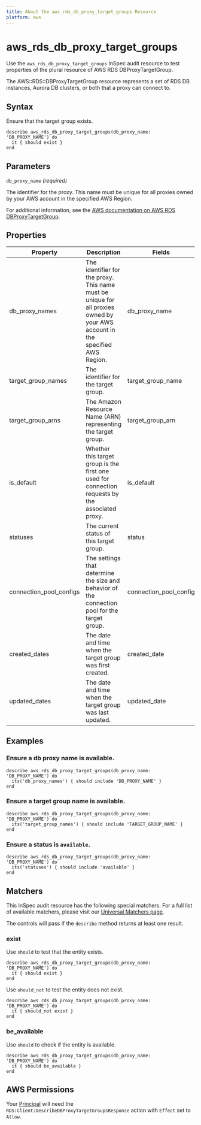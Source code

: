 ```yaml
---
title: About the aws_rds_db_proxy_target_groups Resource
platform: aws
---
```


# aws_rds_db_proxy_target_groups

Use the `aws_rds_db_proxy_target_groups` InSpec audit resource to test properties of the plural resource of AWS RDS DBProxyTargetGroup.

The AWS::RDS::DBProxyTargetGroup resource represents a set of RDS DB instances, Aurora DB clusters, or both that a proxy can connect to.

## Syntax

Ensure that the target group exists.

    describe aws_rds_db_proxy_target_groups(db_proxy_name: 'DB_PROXY_NAME') do
      it { should exist }
    end

## Parameters

`db_proxy_name` _(required)_

The identifier for the proxy. This name must be unique for all proxies owned by your AWS account in the specified AWS Region.

For additional information, see the [AWS documentation on AWS RDS DBProxyTargetGroup](https://docs.aws.amazon.com/AWSCloudFormation/latest/UserGuide/aws-resource-rds-dbproxytargetgroup.html).

## Properties

| Property | Description | Fields |
| --- | --- | --- |
| db_proxy_names | The identifier for the proxy. This name must be unique for all proxies owned by your AWS account in the specified AWS Region. | db_proxy_name |
| target_group_names | The identifier for the target group. | target_group_name |
| target_group_arns | The Amazon Resource Name (ARN) representing the target group. | target_group_arn |
| is_default | Whether this target group is the first one used for connection requests by the associated proxy. | is_default |
| statuses | The current status of this target group. | status |
| connection_pool_configs | The settings that determine the size and behavior of the connection pool for the target group. | connection_pool_config |
| created_dates | The date and time when the target group was first created. | created_date |
| updated_dates | The date and time when the target group was last updated. | updated_date |

## Examples

### Ensure a db proxy name is available.
    describe aws_rds_db_proxy_target_groups(db_proxy_name: 'DB_PROXY_NAME') do
      its('db_proxy_names') { should include 'DB_PROXY_NAME' }
    end

### Ensure a target group name is available.
    describe aws_rds_db_proxy_target_groups(db_proxy_name: 'DB_PROXY_NAME') do
      its('target_group_names') { should include 'TARGET_GROUP_NAME' }
    end

### Ensure a status is `available`.
    describe aws_rds_db_proxy_target_groups(db_proxy_name: 'DB_PROXY_NAME') do
      its('statuses') { should include 'available' }
    end

## Matchers

This InSpec audit resource has the following special matchers. For a full list of available matchers, please visit our [Universal Matchers page](https://www.inspec.io/docs/reference/matchers/).

The controls will pass if the `describe` method returns at least one result.

### exist

Use `should` to test that the entity exists.

    describe aws_rds_db_proxy_target_groups(db_proxy_name: 'DB_PROXY_NAME') do
      it { should exist }
    end

Use `should_not` to test the entity does not exist.

    describe aws_rds_db_proxy_target_groups(db_proxy_name: 'DB_PROXY_NAME') do
      it { should_not exist }
    end

### be_available

Use `should` to check if the entity is available.

    describe aws_rds_db_proxy_target_groups(db_proxy_name: 'DB_PROXY_NAME') do
      it { should be_available }
    end

## AWS Permissions

Your [Principal](https://docs.aws.amazon.com/IAM/latest/UserGuide/intro-structure.html#intro-structure-principal) will need the `RDS:Client:DescribeDBProxyTargetGroupsResponse` action with `Effect` set to `Allow`.